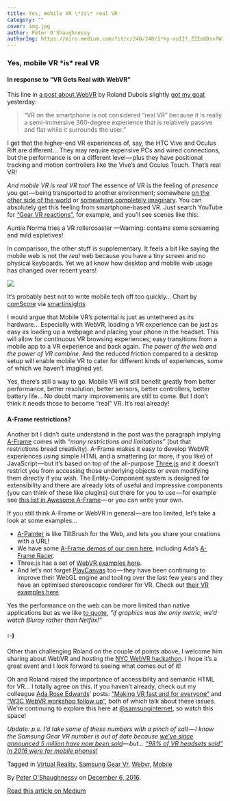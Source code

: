 ```yaml
---
title: Yes, mobile VR \*is\* real VR
category: ""
cover: img.jpg
author: Peter O'Shaughnessy
authorImg: https://miro.medium.com/fit/c/240/240/1*ky-noIIf_ZZIoGDsvfW3AA.jpeg
---
```


### Yes, mobile VR \*is\* real VR

#### In response to “VR Gets Real with WebVR”

This line in [a post about WebVR](https://medium.com/@rolanddubois/vr-gets-real-174fdafcad4f) by Roland Dubois slightly [got my goat](http://www.dictionary.com/browse/get-someone-s-goat) yesterday:

> “VR on the smartphone is not considered “real VR” because it is really a semi-immersive 360-degree experience that is relatively passive and flat while it surrounds the user.”

I get that the higher-end VR experiences of, say, the HTC Vive and Oculus Rift are different… They may require expensive PCs and wired connections, but the performance is on a different level — plus they have positional tracking and motion controllers like the Vive’s and Oculus Touch. That’s real VR!

_And mobile VR is real VR too!_ The essence of VR is the feeling of _presence_ you get — being transported to another environment; somewhere [on the other side of the world](https://vr.google.com/earth/) or [somewhere completely imaginary](https://www.chromeexperiments.com/experiment/inspirit). You can absolutely get this feeling from smartphone-based VR. Just search YouTube for [“Gear VR reactions”](https://www.youtube.com/results?search_query=gear+vr+reactions), for example, and you’ll see scenes like this:

Auntie Norma tries a VR rollercoaster —Warning: contains some screaming and mild expletives!

In comparison, the other stuff is supplementary. It feels a bit like saying the mobile web is not the _real_ web because you have a tiny screen and no physical keyboards. Yet we all know how desktop and mobile web usage has changed over recent years!

![](https://cdn-images-1.medium.com/max/800/1*cO4NJq_BYjmpFXazvcXrow.png)

It’s probably best not to write mobile tech off too quickly… Chart by [comScore](http://www.comscore.com/) via [smartinsights](http://www.smartinsights.com/mobile-marketing/mobile-marketing-analytics/mobile-marketing-statistics/)

I would argue that Mobile VR’s potential is just as untethered as its hardware… Especially with WebVR, loading a VR experience can be just as easy as loading up a webpage and placing your phone in the headset. This will allow for continuous VR browsing experiences; easy transitions from a mobile app to a VR experience and back again. _The power of the web and the power of VR combine_. And the reduced friction compared to a desktop setup will enable mobile VR to cater for different kinds of experiences, some of which we haven’t imagined yet.

Yes, there’s still a way to go. Mobile VR will still benefit greatly from better performance, better resolution, better sensors, better controllers, better battery life… No doubt many improvements are still to come. But I don’t think it needs those to become “real” VR. It’s real already!

#### A-Frame restrictions?

Another bit I didn’t quite understand in the post was the paragraph implying [A-Frame](https://aframe.io/) comes with _“many restrictions and limitations”_ (but that restrictions breed creativity). A-Frame makes it easy to develop WebVR experiences using simple HTML and a smattering (or more, if you like) of JavaScript — but it’s based on top of the all-purpose [Three.js](https://threejs.org/) and it doesn’t restrict you from accessing those underlying objects or even modifying them directly if you wish. The Entity-Component system is designed for extensibility and there are already lots of useful and impressive components (you can think of these like plugins) out there for you to use — for example see [this list in Awesome A-Frame](https://github.com/aframevr/awesome-aframe#components) — or you can write your own.

If you still think A-Frame or WebVR in general — are too limited, let’s take a look at some examples…

*   [A-Painter](https://aframe.io/examples/showcase/a-painter/) is like TiltBrush for the Web, and lets you share your creations with a URL!
*   We have some [A-Frame demos of our own here](https://github.com/SamsungInternet/a-frame-demos), including Ada’s [A-Frame Racer](https://samsunginternet.github.io/a-frame-demos/racer/).
*   Three.js has a set of [WebVR examples here](https://threejs.org/examples/?q=webvr).
*   And let’s not forget [PlayCanvas](https://playcanvas.com/) too — they have been continuing to improve their WebGL engine and tooling over the last few years and they have an optimised stereoscopic renderer for VR. Check out [their VR examples here](https://playcanvas.com/industries/vr).

Yes the performance on the web can be more limited than native applications but as we like [to quote](https://twitter.com/Lady_Ada_King/status/788793557901578240), _“if graphics was the only metric, we’d watch Bluray rather than Netflix!”_

#### :-)

Other than challenging Roland on the couple of points above, I welcome him sharing about WebVR and hosting the [NYC WebVR hackathon](https://www.meetup.com/WebVR-New-York/events/235015098/). I hope it’s a great event and I look forward to seeing what comes out of it!

Oh and Roland raised the importance of accessibility and semantic HTML for VR… I totally agree on this. If you haven’t already, check out my colleague [Ada Rose Edwards](https://medium.com/u/c2890cdd7a64)’ posts: [“Making VR fast and for everyone”](https://medium.com/samsung-internet-dev/making-vr-fast-and-for-everyone-what-we-can-learn-from-the-web-da4111a572b6) and [“W3C WebVR workshop follow up”](https://medium.com/samsung-internet-dev/w3c-webvr-workshop-follow-up-bcfe6558ccba), both of which talk about these issues. We’re continuing to explore this here at [@samsunginternet](https://twitter.com/samsunginternet), so watch this space!

_Update: p.s. I’d take some of these numbers with a pinch of salt — I know the Samsung Gear VR number is out of date because_ [_we’ve since announced 5 million have now been sold_](https://uploadvr.com/samsung-gear-vr-5-million/)_— but…_ [_“98% of VR headsets sold” in 2016 were for mobile phones!_](http://www.hypergridbusiness.com/2016/11/report-98-of-vr-headsets-sold-this-year-are-for-mobile-phones/)

Tagged in [Virtual Reality](https://medium.com/tag/virtual-reality), [Samsung Gear Vr](https://medium.com/tag/samsung-gear-vr), [Webvr](https://medium.com/tag/webvr), [Mobile](https://medium.com/tag/mobile)

By [Peter O'Shaughnessy](https://medium.com/@poshaughnessy) on [December 6, 2016](https://medium.com/p/6e28055764a).

[Read this article on Medium](https://medium.com/@poshaughnessy/yes-mobile-vr-is-real-vr-6e28055764a)
